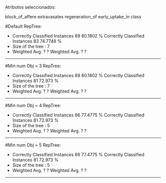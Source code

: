 Atributos seleccionados: 

block_of_affere
extravasates
regeneration_of
early_uptake_in
class


#Default RepTree:
* Correctly Classified Instances          89               80.1802 %
Correctly Classified Instances          83               74.7748 %
* Size of the tree : 7
* Weighted Avg. ? ?
Weighted Avg. ? ?
---- 

#Min num Obj = 3 RepTree:
* Correctly Classified Instances          89               80.1802 %
Correctly Classified Instances          81               72.973  %
* Size of the tree : 7
* Weighted Avg. ? ?
Weighted Avg. ? ?
---- 

#Min num Obj = 4 RepTree:
* Correctly Classified Instances          86               77.4775 %
Correctly Classified Instances          81               72.973  %
* Size of the tree : 5
* Weighted Avg. ? ?
Weighted Avg. ? ?
---- 

#Min num Obj = 5 RepTree:
* Correctly Classified Instances          86               77.4775 %
Correctly Classified Instances          81               72.973  %
* Size of the tree : 5
* Weighted Avg. ? ?
Weighted Avg. ? ?
---- 

